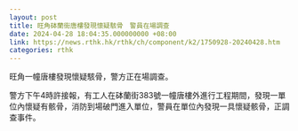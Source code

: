 ```yaml
---
layout: post
title: 旺角砵蘭街唐樓發現懷疑駭骨　警員在場調查
date: 2024-04-28 18:04:35.000000000 +08:00
link: https://news.rthk.hk/rthk/ch/component/k2/1750928-20240428.htm
categories: rthk
---
```


旺角一幢唐樓發現懷疑駭骨，警方正在場調查。

警方下午4時許接報，有工人在砵蘭街383號一幢唐樓外進行工程期間，發現一單位內懷疑有骸骨，消防到場破門進入單位，警員在單位內發現一具懷疑骸骨，正調查事件。
